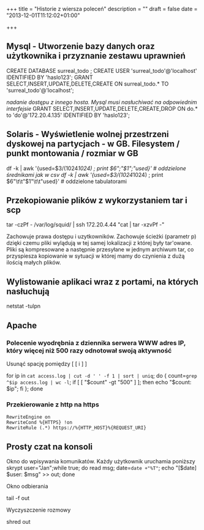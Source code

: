 +++
title = "Historie z wiersza poleceń"
description = ""
draft = false
date = "2013-12-01T11:12:02+01:00"

+++

## Mysql - Utworzenie bazy danych oraz użytkownika i przyznanie zestawu uprawnień

CREATE DATABASE surreal_todo ;
CREATE USER 'surreal_todo'@'localhost' IDENTIFIED BY 'haslo123';
GRANT SELECT,INSERT,UPDATE,DELETE,CREATE ON surreal_todo.* TO 'surreal_todo'@'localhost';

*nadanie dostępu z innego hosta. Mysql musi nasłuchiwać na odpowiednim interfejsie*
GRANT SELECT,INSERT,UPDATE,DELETE,CREATE,DROP ON do.* to 'do'@'172.20.4.135' IDENTIFIED BY 'haslo123';


## Solaris - Wyświetlenie wolnej przestrzeni dyskowej na partycjach - w GB. Filesystem / punkt montowania / rozmiar w GB

df -k | awk '{used=$3/(1024*1024) ; print $6";"$1";"used}'       # oddzielone średnikami jak w csv
df -k | awk '{used=$3/(1024*1024) ; print $6"\t\t"$1"\t\t"used}' # oddzielone tabulatorami


## Przekopiowanie plików z wykorzystaniem tar i scp

tar -czPf -  /var/log/squid/ | ssh 172.20.4.44 "cat | tar -xzvPf -"

Zachowuje prawa dostępu i uzytkowników. Zachowuje ścieżki (parametr p) dzięki czemu pliki wylądują w tej samej lokalizacji z której były tar'owane. Pliki są kompresowane a następnie przesyłane w jednym archiwum tar, co przyspiesza kopiowanie w sytuacji w której mamy do czynienia z dużą ilością małych plików.

## Wylistowanie aplikaci wraz z portami, na których nasłuchują

netstat -tulpn

## Apache
### Polecenie wyodrębnia z dziennika serwera WWW adres IP, który więcej niż 500 razy odnotował swoją aktywność

Usunąć spację pomiędzy [ [ i ] ]

for ip in `cat access.log | cut -d ' ' -f 1 | sort | uniq`;  do { count=`grep ^$ip access.log | wc -l`;  if [ [ "$count" -gt "500" ] ]; then echo "$count: $ip"; fi }; done

### Przekierowanie z http na https
~~~
RewriteEngine on
RewriteCond %{HTTPS} !on
RewriteRule (.*) https://%{HTTP_HOST}%{REQUEST_URI}
~~~
## Prosty czat na konsoli

Okno do wpisywania komunikatów. Każdy użytkownik uruchamia poniższy skrypt
user="Jan";while true; do read msg; date=`date +"%T"`; echo "[$date] $user: $msg" >> out; done

Okno odbierania

tail -f out

Wyczyszczenie rozmowy

shred out
